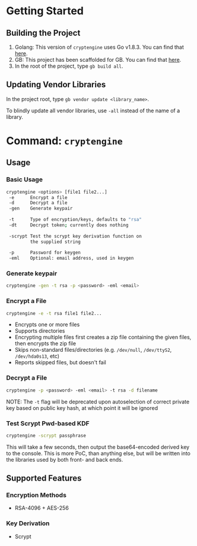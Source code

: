 # Getting Started

## Building the Project

1) Golang: This version of `cryptengine` uses Go v1.8.3. You can find that [here](https://golang.org/dl/).
2) GB: This project has been scaffolded for GB. You can find that [here](https://getgb.io/docs/install/).
3) In the root of the project, type `gb build all`.

## Updating Vendor Libraries

In the project root, type `gb vendor update <library_name>`.

To blindly update all vendor libraries, use `-all` instead of the name of a library.

# Command: `cryptengine`

## Usage

### Basic Usage
```bash
cryptengine <options> [file1 file2...]
 -e      Encrypt a file
 -d      Decrypt a file
 -gen    Generate keypair
 
 -t      Type of encryption/keys, defaults to "rsa"
 -dt     Decrypt token; currently does nothing
 
 -scrypt Test the scrypt key derivation function on
         the supplied string
         
 -p      Password for keygen
 -eml    Optional: email address, used in keygen
```

### Generate keypair
```bash
cryptengine -gen -t rsa -p <password> -eml <email>
```

### Encrypt a File
```bash
cryptengine -e -t rsa file1 file2...
```

* Encrypts one or more files
* Supports directories
* Encrypting multiple files first creates a zip file containing the given files, then encrypts the zip file
* Skips non-standard files/directories (e.g. `/dev/null`, `/dev/ttyS2`, `/dev/hda0s13`, etc)
* Reports skipped files, but doesn't fail

### Decrypt a File
```bash
cryptengine -p <password> -eml <email> -t rsa -d filename
```

NOTE: The `-t` flag will be deprecated upon autoselection of correct private key based on public key hash, at which point it will be ignored

### Test Scrypt Pwd-based KDF
```bash
cryptengine -scrypt passphrase
```
This will take a few seconds, then output the base64-encoded derived key to the console. This is more PoC, than anything else, but will be written into the libraries used by both front- and back ends.

## Supported Features

### Encryption Methods

* RSA-4096 + AES-256

### Key Derivation

* Scrypt
